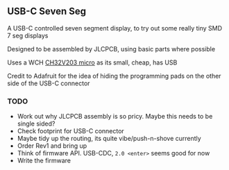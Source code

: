 ## USB-C Seven Seg
A USB-C controlled seven segment display, to try out some really tiny SMD 7 seg displays

Designed to be assembled by JLCPCB, using basic parts where possible

Uses a WCH [CH32V203 micro](https://github.com/openwch/ch32v20x) as its small, cheap, has USB 

Credit to Adafruit for the idea of hiding the programming pads on the other side of the USB-C connector

### TODO
- Work out why JLCPCB assembly is so pricy. Maybe this needs to be single sided?
- Check footprint for USB-C connector
- Maybe tidy up the routing, its quite vibe/push-n-shove currently
- Order Rev1 and bring up
- Think of firmware API. USB-CDC, `2.0 <enter>` seems good for now
- Write the firmware
